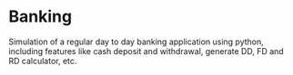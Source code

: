 # Banking

Simulation of a regular day to day banking application using
python, including features like cash deposit and withdrawal, generate
DD, FD and RD calculator, etc.

